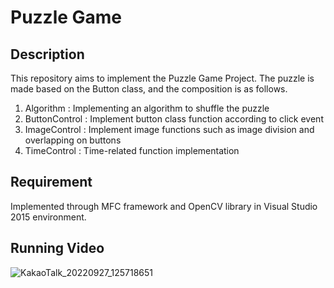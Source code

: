 # Puzzle Game
## Description

This repository aims to implement the Puzzle Game Project.
The puzzle is made based on the Button class, and the composition is as follows.

1. Algorithm : Implementing an algorithm to shuffle the puzzle
2. ButtonControl : Implement button class function according to click event
3. ImageControl : Implement image functions such as image division and overlapping on buttons
4. TimeControl : Time-related function implementation

## Requirement

Implemented through MFC framework and OpenCV library in Visual Studio 2015 environment.

## Running Video

![KakaoTalk_20220927_125718651](https://user-images.githubusercontent.com/63839581/192539615-f3eb395c-8de4-46df-b76f-d108b762fa83.gif)
